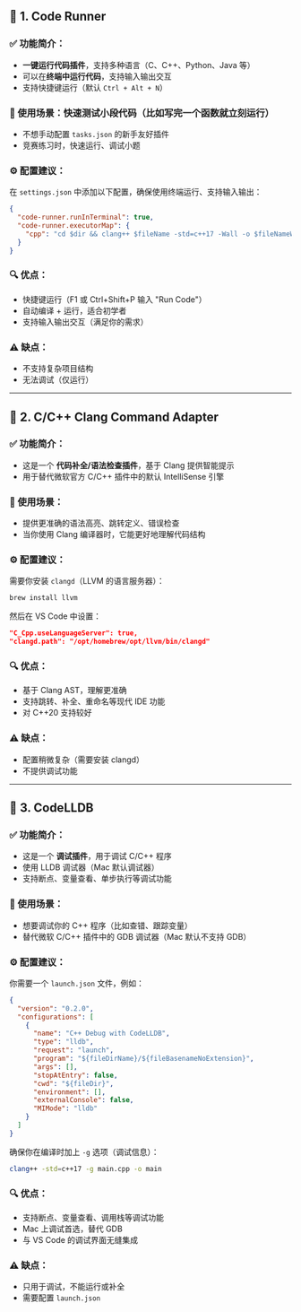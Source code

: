## 🧰 1. **Code Runner**

### ✅ 功能简介：
- **一键运行代码插件**，支持多种语言（C、C++、Python、Java 等）
- 可以在**终端中运行代码**，支持输入输出交互
- 支持快捷键运行（默认 `Ctrl + Alt + N`）

### 📌 使用场景：快速测试小段代码（比如写完一个函数就立刻运行）
- 不想手动配置 `tasks.json` 的新手友好插件
- 竞赛练习时，快速运行、调试小题

### ⚙️ 配置建议：
在 `settings.json` 中添加以下配置，确保使用终端运行、支持输入输出：

```json
{
  "code-runner.runInTerminal": true,
  "code-runner.executorMap": {
    "cpp": "cd $dir && clang++ $fileName -std=c++17 -Wall -o $fileNameWithoutExt && ./$fileNameWithoutExt"
  }
}
```

### 🔍 优点：
- 快捷键运行（F1 或 Ctrl+Shift+P 输入 "Run Code"）
- 自动编译 + 运行，适合初学者
- 支持输入输出交互（满足你的需求）

### ⚠️ 缺点：
- 不支持复杂项目结构
- 无法调试（仅运行）

---

## 🧰 2. **C/C++ Clang Command Adapter**

### ✅ 功能简介：
- 这是一个 **代码补全/语法检查插件**，基于 Clang 提供智能提示
- 用于替代微软官方 C/C++ 插件中的默认 IntelliSense 引擎

### 📌 使用场景：
- 提供更准确的语法高亮、跳转定义、错误检查
- 当你使用 Clang 编译器时，它能更好地理解代码结构

### ⚙️ 配置建议：
需要你安装 `clangd`（LLVM 的语言服务器）：

```bash
brew install llvm
```

然后在 VS Code 中设置：

```json
"C_Cpp.useLanguageServer": true,
"clangd.path": "/opt/homebrew/opt/llvm/bin/clangd"
```

### 🔍 优点：
- 基于 Clang AST，理解更准确
- 支持跳转、补全、重命名等现代 IDE 功能
- 对 C++20 支持较好

### ⚠️ 缺点：
- 配置稍微复杂（需要安装 clangd）
- 不提供调试功能

---

## 🧰 3. **CodeLLDB**

### ✅ 功能简介：
- 这是一个 **调试插件**，用于调试 C/C++ 程序
- 使用 LLDB 调试器（Mac 默认调试器）
- 支持断点、变量查看、单步执行等调试功能

### 📌 使用场景：
- 想要调试你的 C++ 程序（比如查错、跟踪变量）
- 替代微软 C/C++ 插件中的 GDB 调试器（Mac 默认不支持 GDB）

### ⚙️ 配置建议：
你需要一个 `launch.json` 文件，例如：

```json
{
  "version": "0.2.0",
  "configurations": [
    {
      "name": "C++ Debug with CodeLLDB",
      "type": "lldb",
      "request": "launch",
      "program": "${fileDirName}/${fileBasenameNoExtension}",
      "args": [],
      "stopAtEntry": false,
      "cwd": "${fileDir}",
      "environment": [],
      "externalConsole": false,
      "MIMode": "lldb"
    }
  ]
}
```

确保你在编译时加上 `-g` 选项（调试信息）：

```bash
clang++ -std=c++17 -g main.cpp -o main
```

### 🔍 优点：
- 支持断点、变量查看、调用栈等调试功能
- Mac 上调试首选，替代 GDB
- 与 VS Code 的调试界面无缝集成

### ⚠️ 缺点：
- 只用于调试，不能运行或补全
- 需要配置 `launch.json`

